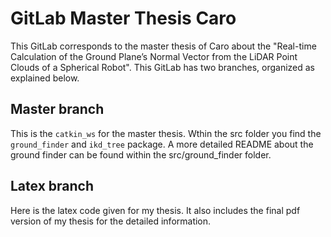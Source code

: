 # GitLab Master Thesis Caro
This GitLab corresponds to the master thesis of Caro about the "Real-time Calculation of the Ground Plane’s Normal Vector from the LiDAR Point Clouds of a Spherical Robot".
This GitLab has two branches, organized as explained below.

## Master branch
This is the `catkin_ws` for the master thesis. Wthin the src folder you find the `ground_finder` and `ikd_tree` package. 
A more detailed README about the ground finder can be found within the src/ground_finder folder. 

## Latex branch
Here is the latex code given for my thesis. It also includes the final pdf version of my thesis for the detailed information.